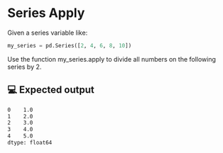 # Series Apply

Given a series variable like:

```py
my_series = pd.Series([2, 4, 6, 8, 10])
```

Use the function my_series.apply to divide all numbers on the following series by 2.

## 💻 Expected output

```bash
0    1.0
1    2.0
2    3.0
3    4.0
4    5.0
dtype: float64
```

